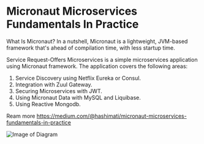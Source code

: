 # Micronaut Microservices Fundamentals In Practice


What Is Micronaut?
In a nutshell, Micronaut is a lightweight, JVM-based framework that's ahead of compilation time, with less startup time.


Service Request-Offers Microservices is a simple microservices application using Micronaut framework. The application covers the following areas:
1. Service Discovery using Netflix Eureka or Consul.
2. Integration with Zuul Gateway.
3. Securing Microservices with JWT.
4. Using Micronaut Data with MySQL and Liquibase.
5. Using Reactive Mongodb.

Ream more https://medium.com/@hashimati/micronaut-microservices-fundamentals-in-practice

![Image of Diagram](https://github.com/hashimati/Service-Requests-Offers-Microservices/raw/master/requests_offers_services.png)

